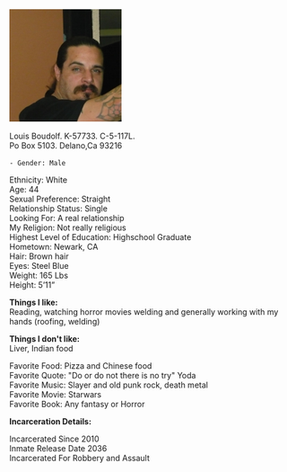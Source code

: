 
<img width="200" height="200" src="https://raw.githubusercontent.com/LouisBoudolf/profile/master/Louis.jpg" />

Louis Boudolf. K-57733. C-5-117L.  
Po Box 5103. Delano,Ca 93216   



    - Gender: Male  
   Ethnicity: White  
   Age: 44  
   Sexual Preference: Straight  
   Relationship Status: Single  
   Looking For: A real relationship  
   My Religion: Not really religious  
   Highest Level of Education: Highschool Graduate  
   Hometown: Newark, CA  
   Hair: Brown hair  
   Eyes: Steel Blue  
   Weight: 165 Lbs  
   Height: 5’11”  
     
 **Things I like:**  
   Reading, watching horror movies welding and generally working with my hands (roofing, welding)  
   
 **Things I don't like:**  
   Liver, Indian food  
    
  
   Favorite Food: Pizza and Chinese food  
   Favorite Quote: "Do or do not there is no try" Yoda  
   Favorite Music: Slayer and old punk rock, death metal  
   Favorite Movie: Starwars  
   Favorite Book: Any fantasy or Horror  
   
     
  **Incarceration Details:**  
  
   Incarcerated Since 2010  
   Inmate Release Date 2036  
   Incarcerated For Robbery and Assault  
   
 
